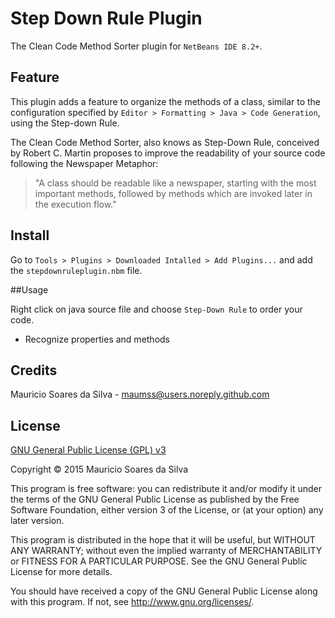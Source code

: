 # Step Down Rule Plugin

The Clean Code Method Sorter plugin for `NetBeans IDE 8.2+`.

## Feature

This plugin adds a feature to organize the methods of a class, similar to the configuration specified by `Editor > Formatting > Java > Code Generation`, using the Step-down Rule.

The Clean Code Method Sorter, also knows as Step-Down Rule, conceived by Robert C. Martin proposes to improve the readability of your source code following the Newspaper Metaphor: 

> "A class should be readable like a newspaper, starting with the most important methods, followed by methods which are invoked later in the execution flow."


## Install

Go to `Tools > Plugins > Downloaded Intalled > Add Plugins...` and add the `stepdownruleplugin.nbm` file.

##Usage

Right click on java source file and choose `Step-Down Rule` to order your code.

- Recognize properties and methods

## Credits
Mauricio Soares da Silva - [maumss@users.noreply.github.com](mailto:maumss@users.noreply.github.com)

## License

[GNU General Public License (GPL) v3](http://www.gnu.org/licenses/)

Copyright &copy; 2015 Mauricio Soares da Silva

This program is free software: you can redistribute it and/or modify it under the terms of the GNU General Public License as published by the Free Software Foundation, either version 3 of the License, or (at your option) any later version.

This program is distributed in the hope that it will be useful, but WITHOUT ANY WARRANTY; without even the implied warranty of MERCHANTABILITY or FITNESS FOR A PARTICULAR PURPOSE.  See the GNU General Public License for more details.

You should have received a copy of the GNU General Public License along with this program.  If not, see <http://www.gnu.org/licenses/>.

